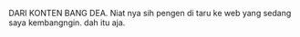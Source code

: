 DARI KONTEN BANG DEA. Niat nya sih pengen di taru ke web yang sedang saya kembangngin. dah itu aja.
